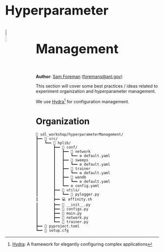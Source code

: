 <h1><span style="line-height:3.0em;font-size:1.5em;"> Hyperparameter Management <a href="https://hydra.cc"><img src="https://hydra.cc/img/logo.svg" width="10%" display="inline" style="vertical-align:middle;line-height:3.0em;margin-right:10%;" align="left" ></a> </span></h1>

**Author**: [Sam Foreman](https://samforeman.me) ([foremans@anl.gov](mailto:///foremans@anl.gov))

This section will cover some best practices / ideas related to experiment organization and hyperparameter management.

We use [Hydra](https://hydra.cc)[^1] for configuration management.

[^1]: [Hydra](https://hydra.cc): A framework for elegantly configuring complex applications

# Organization

```tree
📂 sdl_workshop/hyperparameterManagement/
┣━━ 📂 src/
┃   ┗━━ 📂 hplib/
┃       ┣━━ 📂 conf/
┃       ┃   ┣━━ 📂 network
┃       ┃   ┃   ┗━━ ⚙️ default.yaml
┃       ┃   ┣━━ 📂 sweeps
┃       ┃   ┃   ┗━━ ⚙️ default.yaml
┃       ┃   ┣━━ 📂 trainer
┃       ┃   ┃   ┗━━ ⚙️ default.yaml
┃       ┃   ┣━━ 📂 wandb
┃       ┃   ┃   ┗━━ ⚙️ default.yaml
┃       ┃   ┗━━ ⚙️ config.yaml
┃       ┣━━ 📂 utils/
┃       ┃   ┗━━ 🐍 pylogger.py
┃       ┣━━ 💻 affinity.sh
┃       ┣━━ 🐍 __init__.py
┃       ┣━━ 🐍 configs.py
┃       ┣━━ 🐍 main.py
┃       ┣━━ 🐍 network.py
┃       ┗━━ 🐍 trainer.py
┣━━ 📄 pyproject.toml
┗━━ 📄 setup.cfg
```

